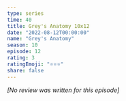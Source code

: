 ```yaml
---
type: series
time: 40
title: Grey's Anatomy 10x12
date: "2022-08-12T00:00:00"
name: "Grey's Anatomy"
season: 10
episode: 12
rating: 3
ratingEmoji: "⭐️⭐️⭐️"
share: false
---
```


_[No review was written for this episode]_

